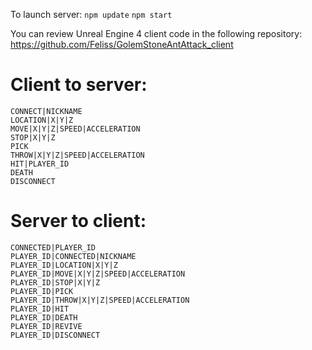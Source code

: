 To launch server:
`npm update`
`npm start`

You can review Unreal Engine 4 client code in the following repository: https://github.com/Feliss/GolemStoneAntAttack_client

Client to server:
=================================================================
```
CONNECT|NICKNAME
LOCATION|X|Y|Z
MOVE|X|Y|Z|SPEED|ACCELERATION
STOP|X|Y|Z
PICK
THROW|X|Y|Z|SPEED|ACCELERATION
HIT|PLAYER_ID
DEATH
DISCONNECT
```

Server to client:
=================================
```
CONNECTED|PLAYER_ID
PLAYER_ID|CONNECTED|NICKNAME
PLAYER_ID|LOCATION|X|Y|Z
PLAYER_ID|MOVE|X|Y|Z|SPEED|ACCELERATION
PLAYER_ID|STOP|X|Y|Z
PLAYER_ID|PICK
PLAYER_ID|THROW|X|Y|Z|SPEED|ACCELERATION
PLAYER_ID|HIT
PLAYER_ID|DEATH
PLAYER_ID|REVIVE
PLAYER_ID|DISCONNECT
```
